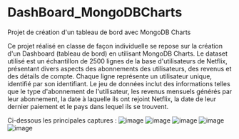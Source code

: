 # DashBoard_MongoDBCharts
Projet de création d'un tableau de bord avec MongoDB Charts

Ce projet réalisé en classe de façon individuelle se repose sur la création d'un Dashboard (tableau de bord) en utilisant MongoDB Charts. Le dataset utilisé est un échantillon de 2500 lignes de la base d'utilisateurs de Netflix, présentant divers aspects des abonnements des utilisateurs, des revenus et des détails de compte. Chaque ligne représente un utilisateur unique, identifié par son identifiant. Le jeu de données inclut des informations telles que le type d'abonnement de l'utilisateur, les revenus mensuels générés par leur abonnement, la date à laquelle ils ont rejoint Netflix, la date de leur dernier paiement et le pays dans lequel ils se trouvent.

Ci-dessous les principales captures :
![image](https://github.com/LydieNgar/DashBoard_MongoDBCharts/assets/125751480/342f8ed8-dec9-4574-b7b7-eb1baf03beb4)
![image](https://github.com/LydieNgar/DashBoard_MongoDBCharts/assets/125751480/72e4fd82-3fa8-416d-9836-1698cb04934d)
![image](https://github.com/LydieNgar/DashBoard_MongoDBCharts/assets/125751480/e3083ba2-aca8-4eb4-83d8-9eac0149daeb)
![image](https://github.com/LydieNgar/DashBoard_MongoDBCharts/assets/125751480/919d6ecd-3c0b-4662-b0fb-172d541da018)
![image](https://github.com/LydieNgar/DashBoard_MongoDBCharts/assets/125751480/ae1d4732-eb69-4473-97a9-9015a25e46cb)

